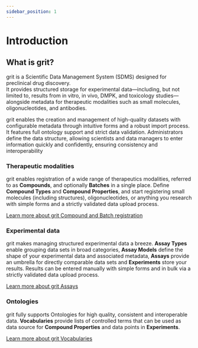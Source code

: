 ```yaml
---
sidebar_position: 1
---
```


# Introduction

## What is grit?

grit is a Scientific Data Management System (SDMS) designed for preclinical drug discovery.<br />
It provides structured storage for experimental data—including, but not limited to, results from in vitro, in vivo, DMPK, and toxicology studies—alongside metadata for therapeutic modalities such as small molecules, oligonucleotides, and antibodies.

grit enables the creation and management of high-quality datasets with configurable metadata through intuitive forms and a robust import process. It features full ontology support and strict data validation. Administrators define the data structure, allowing scientists and data managers to enter information quickly and confidently, ensuring consistency and interoperability

### Therapeutic modalities

grit enables registration of a wide range of therapeutics modalities, referred to as **Compounds**, and optionally **Batches** in a single place. Define **Compound Types** and **Compound Properties**, and start registering small molecules (including structures), oligonucleotides, or anything you research with simple forms and a strictly validated data upload process.

[Learn more about grit Compound and Batch registration](./category/compounds/)

### Experimental data

grit makes managing structured experimental data a breeze. **Assay Types** enable grouping data sets in broad categories, **Assay Models** define the shape of your experimental data and associated metadata, **Assays** provide an umbrella for directly comparable data sets and **Experiments** store your results. Results can be entered manually with simple forms and in bulk via a strictly validated data upload process.

[Learn more about grit Assays](./assays/)

### Ontologies

grit fully supports Ontologies for high quality, consistent and interoperable data. **Vocabularies** provide lists of controlled terms that can be used as data source for **Compound Properties** and data points in **Experiments**.

[Learn more about grit Vocabularies](./general/vocabularies/)





